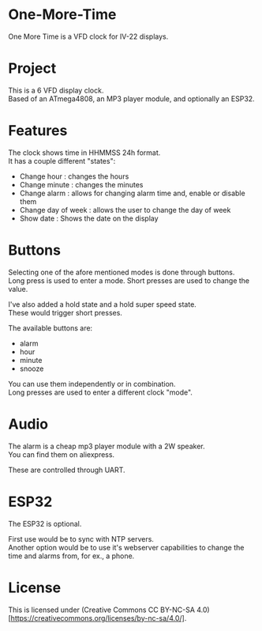 # One-More-Time
One More Time is a VFD clock for IV-22 displays.

# Project
This is a 6 VFD display clock.  
Based of an ATmega4808, an MP3 player module, and optionally an ESP32.  

# Features
The clock shows time in HHMMSS 24h format.  
It has a couple different "states":  
- Change hour : changes the hours  
- Change minute : changes the minutes  
- Change alarm : allows for changing alarm time and, enable or disable them  
- Change day of week : allows the user to change the day of week  
- Show date : Shows the date on the display  

# Buttons
Selecting one of the afore mentioned modes is done through buttons.  
Long press is used to enter a mode. Short presses are used to change the value.  

I've also added a hold state and a hold super speed state.  
These would trigger short presses.  

The available buttons are:
- alarm
- hour
- minute
- snooze

You can use them independently or in combination.  
Long presses are used to enter a different clock "mode".  


# Audio
The alarm is a cheap mp3 player module with a 2W speaker.  
You can find them on aliexpress.  

These are controlled through UART.  

# ESP32
The ESP32 is optional.  

First use would be to sync with NTP servers.  
Another option would be to use it's webserver capabilities to change the time and alarms from, for ex., a phone.  

# License
This is licensed under (Creative Commons CC BY-NC-SA 4.0)[https://creativecommons.org/licenses/by-nc-sa/4.0/].  
